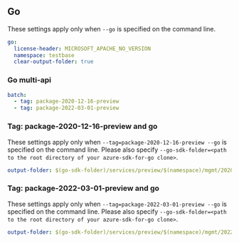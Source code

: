 ## Go

These settings apply only when `--go` is specified on the command line.

```yaml $(go)
go:
  license-header: MICROSOFT_APACHE_NO_VERSION
  namespace: testbase
  clear-output-folder: true
```

### Go multi-api

``` yaml $(go) && $(multiapi)
batch:
  - tag: package-2020-12-16-preview
  - tag: package-2022-03-01-preview
```

### Tag: package-2020-12-16-preview and go

These settings apply only when `--tag=package-2020-12-16-preview --go` is specified on the command line.
Please also specify `--go-sdk-folder=<path to the root directory of your azure-sdk-for-go clone>`.

```yaml $(tag) == 'package-2020-12-16-preview' && $(go)
output-folder: $(go-sdk-folder)/services/preview/$(namespace)/mgmt/2020-12-16-preview/$(namespace)
```

### Tag: package-2022-03-01-preview and go

These settings apply only when `--tag=package-2022-03-01-preview --go` is specified on the command line.
Please also specify `--go-sdk-folder=<path to the root directory of your azure-sdk-for-go clone>`.

```yaml $(tag) == 'package-2022-03-01-preview' && $(go)
output-folder: $(go-sdk-folder)/services/preview/$(namespace)/mgmt/2022-03-01-preview/$(namespace)
```
